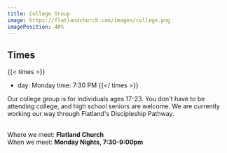 ```yaml
---
title: College Group
image: https://flatlandchurch.com/images/college.png
imagePosition: 40%
---
```


## Times

{{< times >}}
- day: Monday
  time: 7:30 PM
{{</ times >}}

Our college group is for individuals ages 17-23. You don't have to be attending college, and high school seniors are welcome. We are currently working our way through Flatland's Discipleship Pathway.<br><br> 

Where we meet: <b>Flatland Church</b><br>
When we meet: <b>Monday Nights, 7:30-9:00pm</b><br>

